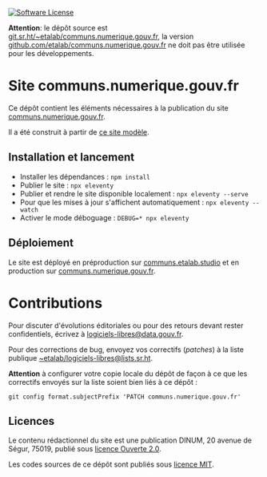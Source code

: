[![Software License](https://img.shields.io/badge/Licence-MIT%2C%20Licence%20Ouverte-orange.svg?style=flat-square)](https://git.sr.ht/~etalab/communs.numerique.gouv.fr/tree/main/item/LICENSES)

**Attention**: le dépôt source est [git.sr.ht/~etalab/communs.numerique.gouv.fr](https://git.sr.ht/~etalab/communs.numerique.gouv.fr), la version [github.com/etalab/communs.numerique.gouv.fr](https://github.com/etalab/communs.numerique.gouv.fr) ne doit pas être utilisée pour les développements.

# Site communs.numerique.gouv.fr

Ce dépôt contient les éléments nécessaires à la publication du site
[communs.numerique.gouv.fr](https://communs.numerique.gouv.fr).

Il a été construit à partir de [ce site
modèle](https://github.com/etalab/eleventy-dsfr/).

## Installation et lancement

- Installer les dépendances : `npm install`
- Publier le site : `npx eleventy`
- Publier et rendre le site disponible localement : `npx eleventy --serve`
- Pour que les mises à jour s'affichent automatiquement : `npx eleventy --watch`
- Activer le mode déboguage : `DEBUG=* npx eleventy`

## Déploiement

Le site est déployé en préproduction sur [communs.etalab.studio](https://communs.etalab.studio) et en production sur [communs.numerique.gouv.fr](https://communs.numerique.gouv.fr).

# Contributions

Pour discuter d'évolutions éditoriales ou pour des retours devant
rester confidentiels, écrivez à
[logiciels-libres@data.gouv.fr](mailto:logiciels-libres@data.gouv.fr).

Pour des corrections de bug, envoyez vos correctifs (*patches*) à la
liste publique
[~etalab/logiciels-libres@lists.sr.ht](mailto:~etalab/logiciels-libres@lists.sr.ht).

**Attention** à configurer votre copie locale du dépôt de façon à ce
que les correctifs envoyés sur la liste soient bien liés à ce dépôt :

`git config format.subjectPrefix 'PATCH communs.numerique.gouv.fr'`

## Licences

Le contenu rédactionnel du site est une publication DINUM, 20 avenue de Ségur, 75019, publié sous [licence Ouverte 2.0](LICENSES/LICENSE.Etalab-2.0.md).

Les codes sources de ce dépôt sont publiés sous [licence
MIT](LICENSES/LICENSE.MIT.md).
